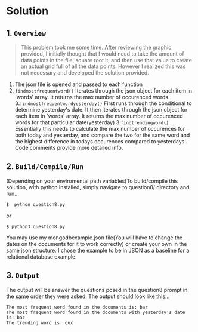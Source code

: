 # Solution

## 1. `Overview`
>This problem took me some time. After reviewing the graphic provided, I initially thought that I would need to take the amount of data points in the file, square root it, and then use that value to create an actual grid full of all the data points. However I realized this was not necessary and developed the solution provided.

1. The json file is opened and passed to each function
2. ```findmostfrequentword()``` Iterates through the json object for each item in 'words' array. It returns the max number of occurenced words
3.```findmostfrequentwordyesterday()``` First runs through the conditional to determine yesterday's date. It then iterates through the json object for each item in 'words' array. It returns the max number of occurenced words for that particular date(yesterday)
3.```findtrendingword()``` Essentially this needs to calculate the max number of occurences for both today and yesterday, and compare the two for the same word and the highest difference in todays occurences compared to yesterdays'. Code comments provide more detailed info.

## 2. `Build/Compile/Run`
(Depending on your enviromental path variables)To build/compile this solution, with python installed, simply navigate to question8/ directory and run...

    $  python question8.py

or

    $ python3 question8.py

You may use my mongodbexample.json file(You will have to change the dates on the documents for it to work correctly) or create your own in the same json structure. I chose the example to be in JSON as a baseline for a relational database example.

## 3. `Output`
The output will be answer the questions posed in the question8 prompt in the same order they were asked. The output should look like this...

```
The most frequent word found in the documents is: bar
The most frequent word found in the documents with yesterday's date is: baz
The trending word is: qux
```
